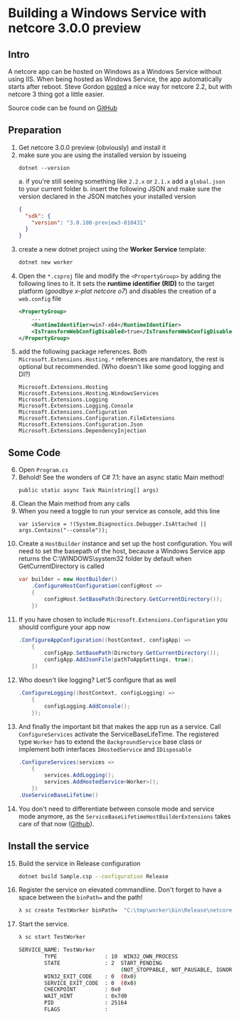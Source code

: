 ﻿# Building a Windows Service with netcore 3.0.0 preview

## Intro
A netcore app can be hosted on Windows as a Windows Service without using IIS. When being hosted as Windows Service, the app automatically starts after reboot. Steve Gordon [posted](https://www.stevejgordon.co.uk/running-net-core-generic-host-applications-as-a-windows-service) a nice way for netcore 2.2, but with netcore 3 thing got a little easier.

Source code can be found on [GitHub](https://github.com/mplogas/netcore3-windows-service)

## Preparation
1. Get netcore 3.0.0 preview (obviously) and install it
2. make sure you are using the installed version by issueing 
    ```
    dotnet --version
    ```
    a. if you're still seeing something like ```2.2.x``` or ```2.1.x``` add a ```global.json``` to your current folder
    b. insert the following JSON and make sure the version declared in the JSON matches your installed version
    ```json
    {
      "sdk": {
        "version": "3.0.100-preview3-010431"
      }
    }
    ```
3. create a new dotnet project using the **Worker Service** template: 
    ```sh
    dotnet new worker
    ```
4. Open the ```*.csproj``` file and modify the ```<PropertyGroup>``` by adding the following lines to it. It sets the **runtime identifier (RID)** to the target platform (*goodbye x-plat netcore o7*) and disables the creation of a ```web.config``` file
    ```xml
    <PropertyGroup>
        ...
        <RuntimeIdentifier>win7-x64</RuntimeIdentifier>
        <IsTransformWebConfigDisabled>true</IsTransformWebConfigDisabled>
    </PropertyGroup>
    ```
5. add the following package references. Both ```Microsoft.Extensions.Hosting.*``` references are mandatory, the rest is optional but recommended. (Who doesn't like some good logging and DI?)
    ```
    Microsoft.Extensions.Hosting
    Microsoft.Extensions.Hosting.WindowsServices
    Microsoft.Extensions.Logging
    Microsoft.Extensions.Logging.Console
    Microsoft.Extensions.Configuration
    Microsoft.Extensions.Configuration.FileExtensions
    Microsoft.Extensions.Configuration.Json
    Microsoft.Extensions.DependencyInjection
    ```
    
## Some Code 

6. Open ```Program.cs```
7. Behold! See the wonders of C# 7.1: have an async static Main method! 
    ```
    public static async Task Main(string[] args)
    ```
8. Clean the Main method from any calls
9. When you need a toggle to run your service as console, add this line
    ```
    var isService = !(System.Diagnostics.Debugger.IsAttached || args.Contains("--console"));
    ```
10. Create a ```HostBuilder``` instance and set up the host configuration. You will need to set the basepath of the host, because a Windows Service app returns the C:\WINDOWS\system32 folder by default when GetCurrentDirectory is called
    ```cs
    var builder = new HostBuilder()
        .ConfigureHostConfiguration(configHost =>
        {
            configHost.SetBasePath(Directory.GetCurrentDirectory());
        })
    ```
11. If you have chosen to include ```Microsoft.Extensions.Configuration``` you should configure your app now
    ```cs
    .ConfigureAppConfiguration((hostContext, configApp) =>
        {
            configApp.SetBasePath(Directory.GetCurrentDirectory());
            configApp.AddJsonFile(pathToAppSettings, true);
        })
    ```
12. Who doesn't like logging? Let'S configure that as well
    ```cs
    .ConfigureLogging((hostContext, configLogging) =>
        {
            configLogging.AddConsole();
        });
    ```
13. And finally the important bit that makes the app run as a service. Call ```ConfigureServices``` activate the ServiceBaseLifeTime. The registered type ```Worker``` has to extend the ```BackgroundService``` base class or implement both interfaces ```IHostedService``` and ```IDisposable``` 
    ```cs
    .ConfigureServices(services =>
        {
            services.AddLogging();
            services.AddHostedService<Worker>();
        })
    .UseServiceBaseLifetime()
    ```
14. You don't need to differentiate between console mode and service mode anymore, as the ```ServiceBaseLifetimeHostBuilderExtensions``` takes care of that now ([Github](https://github.com/aspnet/Extensions/blob/master/src/Hosting/WindowsServices/src/ServiceBaseLifetimeHostBuilderExtensions.cs)).

## Install the service

15. Build the service in Release configuration
    ```sh
    dotnet build Sample.csp --configuration Release
    ```
16. Register the service on elevated commandline. Don't forget to have a space between the ```binPath=``` and the path!
    ```sh
    λ sc create TestWorker binPath=  "C:\tmp\worker\bin\Release\netcoreapp3.0\win7-x64\Sample.exe"
    ```
17. Start the service.
    ```sh
    λ sc start TestWorker
    
    SERVICE_NAME: TestWorker
            TYPE               : 10  WIN32_OWN_PROCESS
            STATE              : 2  START_PENDING
                                    (NOT_STOPPABLE, NOT_PAUSABLE, IGNORES_SHUTDOWN)
            WIN32_EXIT_CODE    : 0  (0x0)
            SERVICE_EXIT_CODE  : 0  (0x0)
            CHECKPOINT         : 0x0
            WAIT_HINT          : 0x7d0
            PID                : 25164
            FLAGS              :
    ```
